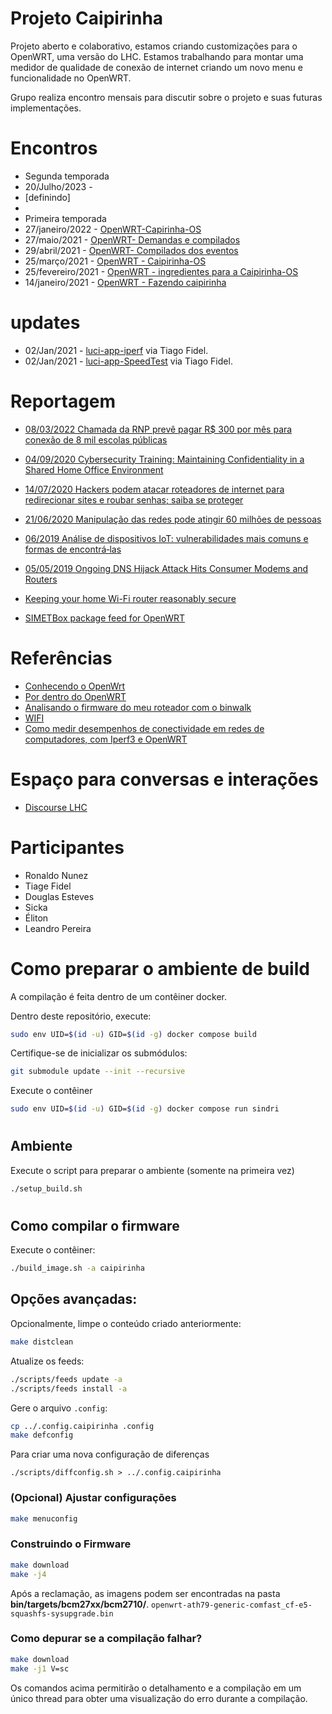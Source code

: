 # Projeto Caipirinha
Projeto aberto e colaborativo, estamos criando customizações para o OpenWRT, uma versão do LHC. Estamos trabalhando para montar uma medidor de qualidade de conexão de internet criando um novo menu e funcionalidade no OpenWRT.
 
Grupo realiza encontro mensais para discutir sobre o projeto e suas futuras implementações.

# Encontros 
- Segunda temporada
- 20/Julho/2023 - 
- [definindo]
- 
- Primeira temporada
- 27/janeiro/2022 - [OpenWRT-Capirinha-OS](https://meet.jit.si/capirinha-os)
- 27/maio/2021 - [OpenWRT- Demandas e compilados](https://discourse.lhc.net.br/t/29-04-2021-caipirinha-os-demandas-e-compilados/280)
- 29/abril/2021 - [OpenWRT- Compilados dos eventos](https://discourse.lhc.net.br/t/29-04-2021-openwrt-compilados-dos-eventos/276)
- 25/março/2021 - [OpenWRT - Caipirinha-OS](https://discourse.lhc.net.br/t/25-03-2021-openwrt-caipirinha-os/260)
- 25/fevereiro/2021 - [OpenWRT - ingredientes para a Caipirinha-OS](https://discourse.lhc.net.br/t/25-02-2021-openwrt-ingredientes-para-a-caipirinha-os/255)
- 14/janeiro/2021 - [OpenWRT - Fazendo caipirinha](https://discourse.lhc.net.br/t/14-01-2021-openwrt-fazendo-caipirinha/242/4)

# updates
- 02/Jan/2021 - [luci-app-iperf](https://github.com/lhc/caipirinha/tree/main/luci-app-iperf) via Tiago Fidel.
- 02/Jan/2021 - [luci-app-SpeedTest](https://github.com/lhc/caipirinha/tree/main/luci-app-speedtest) via Tiago Fidel.

# Reportagem
- [08/03/2022 Chamada da RNP prevê pagar R$ 300 por mês para conexão de 8 mil escolas públicas](https://www.convergenciadigital.com.br/Inclusao-Digital/Chamada-da-RNP-preve-pagar-R%24-300-por-mes-para-conexao-de-8-mil-escolas-publicas-59637.html)

- [04/09/2020 Cybersecurity Training: Maintaining Confidentiality in a Shared Home Office Environment](https://totalsecurityadvisor.blr.com/cybersecurity/cybersecurity-training-maintaining-confidentiality-in-a-shared-home-office-environment/)
- [14/07/2020 Hackers podem atacar roteadores de internet para redirecionar sites e roubar senhas; saiba se proteger
](https://g1.globo.com/economia/tecnologia/blog/altieres-rohr/post/2020/07/14/hackers-podem-atacar-roteadores-de-internet-para-redirecionar-sites-e-roubar-senhas-saiba-se-proteger.ghtml)
- [21/06/2020 Manipulação das redes pode atingir 60 milhões de pessoas
](https://odia.ig.com.br/colunas/informe-do-dia/2020/06/5936565-manipulacao-das-redes-pode-atingir-60-milhoes-de-pessoas.html)
- [06/2019 Análise de dispositivos IoT: vulnerabilidades mais comuns e formas de encontrá‑las](https://www.welivesecurity.com/br/2019/06/11/analise-de-dispositivos-iot-vulnerabilidades-mais-comuns-e-formas-de-encontra-las/)
- [05/05/2019 Ongoing DNS Hijack Attack Hits Consumer Modems and Routers](https://www.darkreading.com/perimeter/ongoing-dns-hijack-attack-hits-consumer-modems-and-routers/d/d-id/1334355)
- [Keeping your home Wi-Fi router reasonably secure](https://freedom.press/training/blog/wifi-router-security/)
- [SIMETBox package feed for OpenWRT](https://github.com/simetnicbr/simetbox-openwrt-feed)


# Referências 
- [Conhecendo o OpenWrt](https://www.embarcados.com.br/conhecendo-o-openwrt/)
- [Por dentro do OpenWRT](https://sergioprado.org/por-dentro-do-openwrt/)
- [Analisando o firmware do meu roteador com o binwalk](https://sergioprado.org/analisando-firmware-roteador-com-binwalk/)
- [WIFI](https://hpbn.co/wifi/#from-ethernet-to-a-wireless-lan)
- [Como medir desempenhos de conectividade em redes de computadores, com Iperf3 e OpenWRT](https://cryptostratus.net/posts/openwrt/iperf3/)
# Espaço para conversas e interações
- [Discourse LHC](https://discourse.lhc.net.br/c/Item-incomum-computaC3A7C3A3o-clC3A1ssica/11)

# Participantes 
- Ronaldo Nunez
- Tiage Fidel
- Douglas Esteves
- Sicka
- Éliton
- Leandro Pereira

##
# Como preparar o ambiente de build

A compilação é feita dentro de um contêiner docker.

Dentro deste repositório, execute:
``` bash
sudo env UID=$(id -u) GID=$(id -g) docker compose build
```

Certifique-se de inicializar os submódulos:
``` bash
git submodule update --init --recursive
```
Execute o contêiner

``` bash
sudo env UID=$(id -u) GID=$(id -g) docker compose run sindri
```

#
## Ambiente

Execute o script para preparar o ambiente (somente na primeira vez)
``` bash
./setup_build.sh
```

#
## Como compilar o firmware

Execute o contêiner:
``` bash
./build_image.sh -a caipirinha
```

## Opções avançadas:

Opcionalmente, limpe o conteúdo criado anteriormente:
``` bash
make distclean
```

Atualize os feeds:
``` bash
./scripts/feeds update -a
./scripts/feeds install -a
```

Gere o arquivo ```.config```:
``` bash
cp ../.config.caipirinha .config
make defconfig
```

Para criar uma nova configuração de diferenças
```
./scripts/diffconfig.sh > ../.config.caipirinha
```
### (Opcional) Ajustar configurações

``` bash
make menuconfig
```

### Construindo o Firmware
``` bash
make download
make -j4
```

Após a reclamação, as imagens podem ser encontradas na pasta **bin/targets/bcm27xx/bcm2710/**.
```openwrt-ath79-generic-comfast_cf-e5-squashfs-sysupgrade.bin```

### Como depurar se a compilação falhar?
``` bash
make download
make -j1 V=sc
```
Os comandos acima permitirão o detalhamento e a compilação em um único thread para obter uma visualização do erro durante a compilação.
